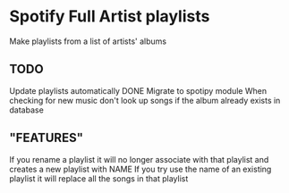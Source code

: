 Spotify Full Artist playlists
========================

Make playlists from a list of artists' albums


TODO
---------------
Update playlists automatically
DONE Migrate to spotipy module
When checking for new music don't look up songs if the album already exists in database

"FEATURES"
---------------
If you rename a playlist it will no longer associate with that playlist and creates a new playlist with NAME
If you try use the name of an existing playlist it will replace all the songs in that playlist
